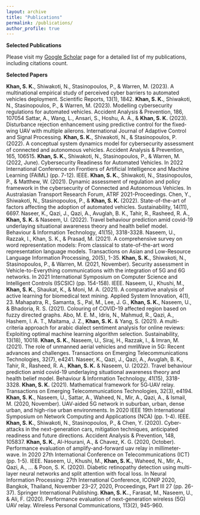 ```yaml
---
layout: archive
title: "Publications"
permalink: /publications/
author_profile: true
---
```


**Selected Publications**

Please visit my [Google Scholar](https://scholar.google.com.au/citations?user=zRQ4JDkAAAAJ&hl=en&oi=ao) page for a detailed list of my publications, including citations count.

**Selected Papers**


**Khan, S. K.**, Shiwakoti, N., Stasinopoulos, P., & Warren, M. (2023). A multinational empirical study of perceived cyber barriers to automated vehicles deployment. Scientific Reports, 13(1), 1842.
**Khan, S. K.**, Shiwakoti, N., Stasinopoulos, P., & Warren, M. (2023). Modelling cybersecurity regulations for automated vehicles. Accident Analysis & Prevention, 186, 107054
Sattar, A., Wang, L., Ansari, S., Hoshu, A. A., & **Khan, S. K.** (2023). Disturbance rejection enhancement using predictive control for the fixed‐wing UAV with multiple ailerons. International Journal of Adaptive Control and Signal Processing.
**Khan, S. K.**, Shiwakoti, N., & Stasinopoulos, P. (2022). A conceptual system dynamics model for cybersecurity assessment of connected and autonomous vehicles. Accident Analysis & Prevention, 165, 106515.
**Khan, S. K.**, Shiwakoti, N., Stasinopoulos, P., & Warren, M. (2022, June). Cybersecurity Readiness for Automated Vehicles. In 2022 International Conference on Frontiers of Artificial Intelligence and Machine Learning (FAIML) (pp. 7-12). IEEE.
**Khan, S. K.**, Shiwakoti, N., Stasinopoulos, P., & Matthew, W. (2021). Dynamic assessment of regulation and policy framework in the cybersecurity of Connected and Autonomous Vehicles. In Australasian Transport Research Forum, ATRF 2021-Proceedings.
Chen, Y., Shiwakoti, N., Stasinopoulos, P., & **Khan, S. K.** (2022). State-of-the-art of factors affecting the adoption of automated vehicles. Sustainability, 14(11), 6697.
Naseer, K., Qazi, J., Qazi, A., Avuglah, B. K., Tahir, R., Rasheed, R. A., **Khan, S. K.** & Naseem, U. (2022). Travel behaviour prediction amid covid-19 underlaying situational awareness theory and health belief model. Behaviour & Information Technology, 41(15), 3318-3328.
Naseem, U., Razzak, I., Khan, S. K., & Prasad, M. (2021). A comprehensive survey on word representation models: From classical to state-of-the-art word representation language models. Transactions on Asian and Low-Resource Language Information Processing, 20(5), 1-35.
**Khan, S. K.**, Shiwakoti, N., Stasinopoulos, P., & Warren, M. (2021, November). Security assessment in Vehicle-to-Everything communications with the integration of 5G and 6G networks. In 2021 International Symposium on Computer Science and Intelligent Controls (ISCSIC) (pp. 154-158). IEEE.
Naseem, U., Khushi, M., **Khan, S. K.**, Shaukat, K., & Moni, M. A. (2021). A comparative analysis of active learning for biomedical text mining. Applied System Innovation, 4(1), 23.
Mahapatra, R., Samanta, S., Pal, M., Lee, J. G., **Khan, S. K.**, Naseem, U., & Bhadoria, R. S. (2021). Colouring of COVID-19 affected region based on fuzzy directed graphs.
Abo, M. E. M., Idris, N., Mahmud, R., Qazi, A., Hashem, I. A. T., Maitama, J. Z., **Khan, S. K.** & Yang, S. (2021). A multi-criteria approach for arabic dialect sentiment analysis for online reviews: Exploiting optimal machine learning algorithm selection. Sustainability, 13(18), 10018.
**Khan, S. K.**, Naseem, U., Siraj, H., Razzak, I., & Imran, M. (2021). The role of unmanned aerial vehicles and mmWave in 5G: Recent advances and challenges. Transactions on Emerging Telecommunications Technologies, 32(7), e4241.
Naseer, K., Qazi, J., Qazi, A., Avuglah, B. K., Tahir, R., Rasheed, R. A., **Khan, S. K.** & Naseem, U. (2022). Travel behaviour prediction amid covid-19 underlaying situational awareness theory and health belief model. Behaviour & Information Technology, 41(15), 3318-3328.
**Khan, S. K.** (2021). Mathematical framework for 5G‐UAV relay. Transactions on Emerging Telecommunications Technologies, 32(3), e4194.
**Khan, S. K.**, Naseem, U., Sattar, A., Waheed, N., Mir, A., Qazi, A., & Ismail, M. (2020, November). UAV-aided 5G network in suburban, urban, dense urban, and high-rise urban environments. In 2020 IEEE 19th International Symposium on Network Computing and Applications (NCA) (pp. 1-4). IEEE.
**Khan, S. K.**, Shiwakoti, N., Stasinopoulos, P., & Chen, Y. (2020). Cyber-attacks in the next-generation cars, mitigation techniques, anticipated readiness and future directions. Accident Analysis & Prevention, 148, 105837.
**Khan, S. K.**, Al-Hourani, A., & Chavez, K. G. (2020, October). Performance evaluation of amplify-and-forward uav relay in millimeter-wave. In 2020 27th International Conference on Telecommunications (ICT) (pp. 1-5). IEEE.
Naseem, U., Khushi, M., **Khan, S. K.**, Waheed, N., Mir, A., Qazi, A., ... & Poon, S. K. (2020). Diabetic retinopathy detection using multi-layer neural networks and split attention with focal loss. In Neural Information Processing: 27th International Conference, ICONIP 2020, Bangkok, Thailand, November 23–27, 2020, Proceedings, Part III 27 (pp. 26-37). Springer International Publishing.
**Khan, S. K.**., Farasat, M., Naseem, U., & Ali, F. (2020). Performance evaluation of next-generation wireless (5G) UAV relay. Wireless Personal Communications, 113(2), 945-960.


<!--  (**IF=7.18, CORE A, JCQ Q1**) -->
<!-- {% if author.googlescholar %}
  You can also find my articles on <u><a href="{{author.googlescholar}}">my Google Scholar profile</a>.</u>
{% endif %}

{% include base_path %}

{% for post in site.publications reversed %}
  {% include archive-single.html %}
{% endfor %} -->
